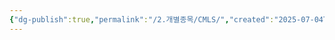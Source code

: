```yaml
---
{"dg-publish":true,"permalink":"/2.개별종목/CMLS/","created":"2025-07-04T09:44:30.385+09:00","updated":"2025-07-29T21:37:04.484+09:00"}
---
```


